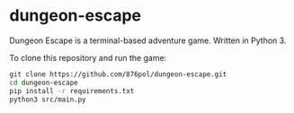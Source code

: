 # dungeon-escape

Dungeon Escape is a terminal-based adventure game. Written in Python 3.

To clone this repository and run the game:

```bash
git clone https://github.com/876pol/dungeon-escape.git
cd dungeon-escape
pip install -r requirements.txt
python3 src/main.py
```
